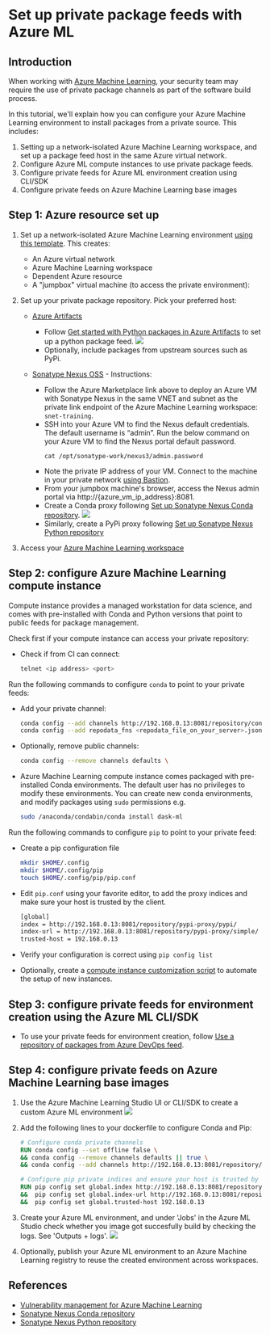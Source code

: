# Set up private package feeds with Azure ML

## Introduction

When working with [Azure Machine Learning](https://learn.microsoft.com/en-us/azure/machine-learning/), your security team may require the use of private package channels as part of the software build process. 

In this tutorial, we'll explain how you can configure your Azure Machine Learning environment to install packages from a private source. This includes:
1. Setting up a network-isolated Azure Machine Learning workspace, and set up a package feed host in the same Azure virtual network.
1. Configure Azure ML compute instances to use private package feeds.
1. Configure private feeds for Azure ML environment creation using CLI/SDK
1. Configure private feeds on Azure Machine Learning base images

## Step 1: Azure resource set up

1. Set up a network-isolated Azure Machine Learning environment [using this template](https://github.com/Azure/azure-quickstart-templates/tree/master/quickstarts/microsoft.machinelearningservices/machine-learning-end-to-end-secure). This creates:
   
   * An Azure virtual network
   * Azure Machine Learning workspace
   * Dependent Azure resource
   * A "jumpbox" virtual machine (to access the private environment): 
		
1. Set up your private package repository. Pick your preferred host:

   * [Azure Artifacts](https://learn.microsoft.com/en-us/azure/devops/artifacts/start-using-azure-artifacts?view=azure-devops)

       * Follow [Get started with Python packages in Azure Artifacts](https://learn.microsoft.com/en-us/azure/devops/artifacts/quickstarts/python-packages?view=azure-devops) to set up a python package feed.
         ![](images/azure_artifacts_createfeed.png)  
       * Optionally, include packages from upstream sources such as PyPi.

   * [Sonatype Nexus OSS](https://azuremarketplace.microsoft.com/en-in/marketplace/apps/askforcloudllc1651766049149.nexus_repository_oss_on_ubuntu_20_04_lts?tab=Overview&exp=ubp8) - Instructions:
        
        * Follow the Azure Marketplace link above to deploy an Azure VM with Sonatype Nexus in the same VNET and subnet as the private link endpoint of the Azure Machine Learning workspace: `snet-training`.
        * SSH into your Azure VM to find the Nexus default credentials. The default username is “admin”. Run the below command on your Azure VM to find the Nexus portal default password. 
          ```
          cat /opt/sonatype-work/nexus3/admin.password
          ```
        * Note the private IP address of your VM. Connect to the machine in your private network [using Bastion](https://learn.microsoft.com/en-us/azure/bastion/bastion-connect-vm-rdp-windows#rdp).
        * From your jumpbox machine's browser, access the Nexus admin portal via http://{azure_vm_ip_address}:8081.
        * Create a Conda proxy following [Set up Sonatype Nexus Conda repository](https://help.sonatype.com/repomanager3/nexus-repository-administration/formats/conda-repositories).
          ![](images/conda_proxy_created.png)  
        * Similarly, create a PyPi proxy following [Set up Sonatype Nexus Python repository](https://help.sonatype.com/repomanager3/nexus-repository-administration/formats/pypi-repositories) 


1. Access your [Azure Machine Learning workspace](http://ml.azure.com/)

## Step 2: configure Azure Machine Learning compute instance

Compute instance provides a managed workstation for data science, and comes with pre-installed with Conda and Python versions that point to public feeds for package management.

Check first if your compute instance can access your private repository:

* Check if from CI can connect: 
  ```bash
  telnet <ip address> <port>
  ```

Run the following commands to configure `conda` to point to your private feeds:

* Add your private channel:
  ```bash
  conda config --add channels http://192.168.0.13:8081/repository/conda-proxy/
  conda config --add repodata_fns <repodata_file_on_your_server>.json
  ```
* Optionally, remove public channels:
  ```bash
  conda config --remove channels defaults \
  ```

* Azure Machine Learning compute instance comes packaged with pre-installed Conda environments. The default user has no privileges to modify these environments. You can create new conda environments, and modify packages using `sudo` permissions e.g.
  ```bash
  sudo /anaconda/condabin/conda install dask-ml
  ```

Run the following commands to configure `pip` to point to your private feed:

* Create a pip configuration file
  ```bash
  mkdir $HOME/.config
  mkdir $HOME/.config/pip
  touch $HOME/.config/pip/pip.conf
  ```

* Edit `pip.conf` using your favorite editor, to add the proxy indices and make sure your host is trusted by the client.
  ```bash
  [global]
  index = http://192.168.0.13:8081/repository/pypi-proxy/pypi/
  index-url = http://192.168.0.13:8081/repository/pypi-proxy/simple/
  trusted-host = 192.168.0.13
  ```

* Verify your configuration is correct using `pip config list`

* Optionally, create a [compute instance customization script](https://learn.microsoft.com/en-us/azure/machine-learning/how-to-customize-compute-instance) to automate the setup of new instances.

## Step 3: configure private feeds for environment creation using the Azure ML CLI/SDK

* To use your private feeds for environment creation, follow [Use a repository of packages from Azure DevOps feed](https://learn.microsoft.com/en-us/azure/machine-learning/v1/how-to-use-private-python-packages#use-a-repository-of-packages-from-azure-devops-feed).


## Step 4: configure private feeds on Azure Machine Learning base images

1. Use the Azure Machine Learning Studio UI or CLI/SDK to create a custom Azure ML environment
   ![](images/create_azureml_environment.png)

1. Add the following lines to your dockerfile to configure Conda and Pip:
   ```dockerfile
   # Configure conda private channels
   RUN conda config --set offline false \
   && conda config --remove channels defaults || true \
   && conda config --add channels http://192.168.0.13:8081/repository/conda-proxy/main

   # Configure pip private indices and ensure your host is trusted by the client
   RUN pip config set global.index http://192.168.0.13:8081/repository/pypi-proxy/pypi/ \
   &&  pip config set global.index-url http://192.168.0.13:8081/repository/pypi-proxy/simple/ \
   &&  pip config set global.trusted-host 192.168.0.13
   ```

1. Create your Azure ML environment, and under 'Jobs' in the Azure ML Studio check whether you image got succesfully build by checking the logs. See 'Outputs + logs'.
   ![](images/check_image_build_logs.png)

1. Optionally, publish your Azure ML environment to an Azure Machine Learning registry to reuse the created environment across workspaces.

## References

* [Vulnerability management for Azure Machine Learning](https://learn.microsoft.com/en-us/azure/machine-learning/concept-vulnerability-management)
* [Sonatype Nexus Conda repository](https://help.sonatype.com/repomanager3/nexus-repository-administration/formats/conda-repositories)
* [Sonatype Nexus Python repository](https://help.sonatype.com/repomanager3/nexus-repository-administration/formats/pypi-repositories)